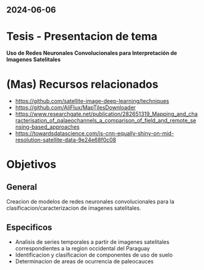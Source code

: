 2024-06-06
---
# Tesis - Presentacion de tema

**Uso de Redes Neuronales Convolucionales para Interpretación de Imagenes Satelitales**

# (Mas) Recursos relacionados
- https://github.com/satellite-image-deep-learning/techniques
- https://github.com/AliFlux/MapTilesDownloader
- https://www.researchgate.net/publication/282651319_Mapping_and_characterisation_of_palaeochannels_a_comparison_of_field_and_remote_sensing-based_approaches
- https://towardsdatascience.com/is-cnn-equally-shiny-on-mid-resolution-satellite-data-9e24e68f0c08

# Objetivos
## General
Creacion de modelos de redes neuronales convolucionales para la clasificacion/caracterizacion de imagenes satelitales.

## Especificos
- Analisis de series temporales a partir de imagenes satelitales correspondientes a la region occidental del Paraguay
- Identificacion y clasificacion de componentes de uso de suelo
- Determinacion de areas de ocurrencia de paleocauces

